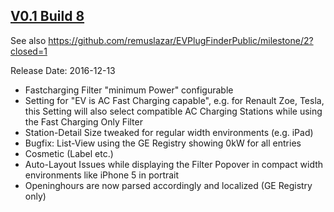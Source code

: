 ## [V0.1 Build 8](https://github.com/remuslazar/EVPlugFinderPublic/milestone/2?closed=1)

See also https://github.com/remuslazar/EVPlugFinderPublic/milestone/2?closed=1

Release Date: 2016-12-13

- Fastcharging Filter "minimum Power" configurable
- Setting for "EV is AC Fast Charging capable", e.g. for Renault Zoe, Tesla, this Setting will also select compatible AC Charging Stations while using the Fast Charging Only Filter
- Station-Detail Size tweaked for regular width environments (e.g. iPad)
- Bugfix: List-View using the GE Registry showing 0kW for all entries
- Cosmetic (Label etc.)
- Auto-Layout Issues while displaying the Filter Popover in compact width environments like iPhone 5 in portrait
- Openinghours are now parsed accordingly and localized (GE Registry only)
